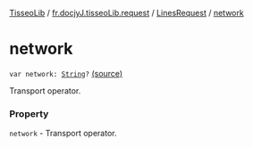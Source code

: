 [TisseoLib](../../index.md) / [fr.docjyJ.tisseoLib.request](../index.md) / [LinesRequest](index.md) / [network](./network.md)

# network

`var network: `[`String`](https://kotlinlang.org/api/latest/jvm/stdlib/kotlin/-string/index.html)`?` [(source)](https://github.com/docjyJ/TisseoLib/tree/master/src/main/kotlin/fr/docjyJ/tisseoLib/request/LinesRequest.kt#L25)

Transport operator.

### Property

`network` - Transport operator.